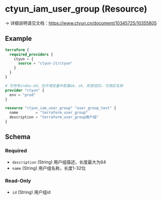 # ctyun_iam_user_group (Resource)
-> 详细说明请见文档：https://www.ctyun.cn/document/10345725/10355805



## Example

```terraform
terraform {
  required_providers {
    ctyun = {
      source = "ctyun-it/ctyun"
    }
  }
}

# 可参考index.md，在环境变量中配置ak、sk、资源池ID、可用区名称
provider "ctyun" {
  env = "prod"
}

resource "ctyun_iam_user_group" "user_group_test" {
  name        = "terraform_user_group"
  description = "terraform_user_group用户组"
}
```

<!-- schema generated by tfplugindocs -->
## Schema

### Required

- `description` (String) 用户组描述，长度最大为64
- `name` (String) 用户组名称，长度1-32位

### Read-Only

- `id` (String) 用户组id